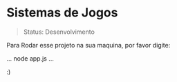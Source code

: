 # Sistemas de Jogos #
> Status: Desenvolvimento

Para Rodar esse projeto na sua maquina, por favor digite:

...
node app.js
...

:)